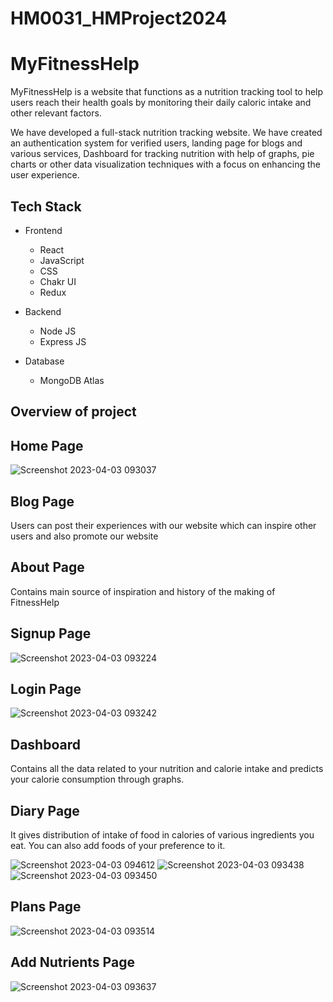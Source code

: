 # HM0031_HMProject2024
# MyFitnessHelp

MyFitnessHelp is a website that functions as a nutrition tracking tool to help users reach their health goals by monitoring their daily caloric intake and other relevant factors.

 We have developed a full-stack nutrition tracking website.  We have created an authentication system for verified users, landing page for blogs and various services, Dashboard for tracking nutrition with help of graphs, pie charts or other data visualization techniques with a focus on enhancing the user experience. 


## Tech Stack

- Frontend
 
  - React
  - JavaScript
  - CSS
  - Chakr UI
  - Redux

- Backend

  - Node JS
  - Express JS
  
- Database
  
  - MongoDB Atlas

## Overview of project

## Home Page

![Screenshot 2023-04-03 093037](https://user-images.githubusercontent.com/112800148/229409207-292906d6-cbc8-46af-8a32-5dc2e282594a.png)



## Blog Page

Users can post their experiences with our website which can inspire other users and also promote our website


## About Page

Contains main source of inspiration and history of the making of FitnessHelp


## Signup Page

![Screenshot 2023-04-03 093224](https://user-images.githubusercontent.com/112800148/229409460-78c9dc23-7f69-4ea4-8626-adac53790387.png)


## Login Page

![Screenshot 2023-04-03 093242](https://user-images.githubusercontent.com/112800148/229409467-a97baee6-097a-43e2-98ac-4b9251a989ca.png)


## Dashboard

Contains all the data related to your nutrition and calorie intake and predicts your calorie consumption through graphs.



## Diary Page
It gives distribution of intake of food in calories of various ingredients you eat. You can also add foods of your preference to it.

![Screenshot 2023-04-03 094612](https://user-images.githubusercontent.com/112800148/229410223-3fcc7b5b-5de7-4dc5-954b-94e9cdeb28b0.png)
![Screenshot 2023-04-03 093438](https://user-images.githubusercontent.com/112800148/229409516-588ea2bc-1a0d-4470-ae29-ec8e4722363a.png)
![Screenshot 2023-04-03 093450](https://user-images.githubusercontent.com/112800148/229409538-e4eb380c-7aae-4812-9c31-015787096e78.png)


## Plans Page

![Screenshot 2023-04-03 093514](https://user-images.githubusercontent.com/112800148/229409547-45d22936-4842-4cb3-a327-c95a849989e0.png)





## Add Nutrients Page

![Screenshot 2023-04-03 093637](https://user-images.githubusercontent.com/112800148/229409946-46ebaa6c-d26b-4e76-94ad-249bdccd6a70.png)

















